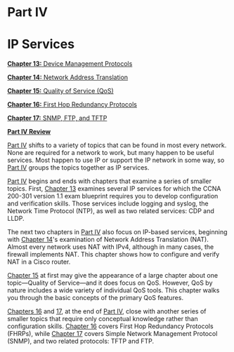 # Part IV


# IP Services

[**Chapter 13:** Device Management Protocols](vol2_ch13.xhtml#ch13)

[**Chapter 14:** Network Address Translation](vol2_ch14.xhtml#ch14)

[**Chapter 15:** Quality of Service (QoS)](vol2_ch15.xhtml#ch15)

[**Chapter 16:** First Hop Redundancy Protocols](vol2_ch16.xhtml#ch16)

[**Chapter 17:** SNMP, FTP, and TFTP](vol2_ch17.xhtml#ch17)

[**Part IV Review**](vol2_part-p04.xhtml#part-p04)

[Part IV](vol2_part04.xhtml#part04) shifts to a variety of topics that can be found in most every network. None are required for a network to work, but many happen to be useful services. Most happen to use IP or support the IP network in some way, so [Part IV](vol2_part04.xhtml#part04) groups the topics together as IP services.

[Part IV](vol2_part04.xhtml#part04) begins and ends with chapters that examine a series of smaller topics. First, [Chapter 13](vol2_ch13.xhtml#ch13) examines several IP services for which the CCNA 200-301 version 1.1 exam blueprint requires you to develop configuration and verification skills. Those services include logging and syslog, the Network Time Protocol (NTP), as well as two related services: CDP and LLDP.

The next two chapters in [Part IV](vol2_part04.xhtml#part04) also focus on IP-based services, beginning with [Chapter 14](vol2_ch14.xhtml#ch14)'s examination of Network Address Translation (NAT). Almost every network uses NAT with IPv4, although in many cases, the firewall implements NAT. This chapter shows how to configure and verify NAT in a Cisco router.

[Chapter 15](vol2_ch15.xhtml#ch15) at first may give the appearance of a large chapter about one topic—Quality of Service—and it does focus on QoS. However, QoS by nature includes a wide variety of individual QoS tools. This chapter walks you through the basic concepts of the primary QoS features.

[Chapters 16](vol2_ch16.xhtml#ch16) and [17](vol2_ch17.xhtml#ch17), at the end of [Part IV](vol2_part04.xhtml#part04), close with another series of smaller topics that require only conceptual knowledge rather than configuration skills. [Chapter 16](vol2_ch16.xhtml#ch16) covers First Hop Redundancy Protocols (FHRPs), while [Chapter 17](vol2_ch17.xhtml#ch17) covers Simple Network Management Protocol (SNMP), and two related protocols: TFTP and FTP.